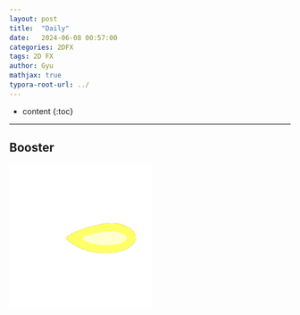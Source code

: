 ```yaml
---
layout: post
title:  "Daily"
date:   2024-06-08 00:57:00
categories: 2DFX
tags: 2D FX
author: Gyu
mathjax: true
typora-root-url: ../
---
```


* content
{:toc}

---
## Booster

<img src="/assets/images/2024-06-08-Daily-2DFX/Zero.gif" alt="Zero" style="zoom:50%;" />



